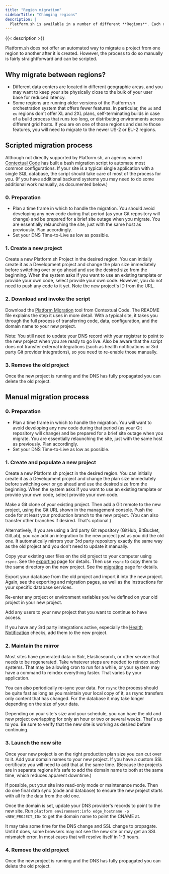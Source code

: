 ```yaml
---
title: "Region migration"
sidebarTitle: "Changing regions"
description: |
  Platform.sh is available in a number of different **Regions**. Each region is a self-contained copy of Platform.sh in a single datacenter. When you first create a project you can specify which region it should be in.
---
```


{{< description >}}

Platform.sh does not offer an automated way to migrate a project from one region to another after it is created.
However, the process to do so manually is fairly straightforward and can be scripted.

## Why migrate between regions?

* Different data centers are located in different geographic areas,
  and you may want to keep your site physically close to the bulk of your user base for reduced latency.
* Some regions are running older versions of the Platform.sh orchestration system that offers fewer features.
  In particular, the `us` and `eu` regions don't offer XL and 2XL plans,
  self-terminating builds in case of a build process that runs too long,
  or distributing environments across different grid hosts.
  If you are on one of those regions and desire those features,
  you will need to migrate to the newer US-2 or EU-2 regions.

## Scripted migration process

Although not directly supported by Platform.sh,
an agency named [Contextual Code](https://www.contextualcode.com/) has built a bash migration script to automate most common configurations.
If your site is a typical single application with a single SQL database,
the script should take care of most of the process for you.
(If you have additional backend systems you may need to do some additional work manually, as documented below.)

### 0. Preparation

* Plan a time frame in which to handle the migration.
  You should avoid developing any new code during that period (as your Git repository will change)
  and be prepared for a brief site outage when you migrate.
  You are essentially relaunching the site, just with the same host as previously.
  Plan accordingly.
* Set your DNS Time-to-Live as low as possible.

### 1. Create a new project

Create a new Platform.sh Project in the desired region.
You can initially create it as a Development project and change the plan size immediately before switching over
or go ahead and use the desired size from the beginning.
When the system asks if you want to use an existing template or provide your own code, select provide your own code.
However, you do not need to push any code to it yet.
Note the new project's ID from the URL.

### 2. Download and invoke the script

Download the [Platform Migration](https://gitlab.com/contextualcode/platformsh-migration) tool from Contextual Code.
The README file explains the step it uses in more detail.
With a typical site, it takes you through the full process of
transferring code, data, configuration, and the domain name to your new project.

Note: You still need to update your DNS record with your registrar to point to the new project when you are ready to go live.
Also be aware that the script does not transfer external integrations
(such as health notifications or 3rd party Git provider integrations),
so you need to re-enable those manually.

### 3. Remove the old project

Once the new project is running and the DNS has fully propagated you can delete the old project.

## Manual migration process

### 0. Preparation

* Plan a time frame in which to handle the migration.
  You will want to avoid developing any new code during that period (as your Git repository will change)
  and be prepared for a brief site outage when you migrate.
  You are essentially relaunching the site, just with the same host as previously.
  Plan accordingly.
* Set your DNS Time-to-Live as low as possible.

### 1. Create and populate a new project

Create a new Platform.sh project in the desired region.
You can initially create it as a Development project and change the plan size immediately before switching over
or go ahead and use the desired size from the beginning.
When the system asks if you want to use an existing template or provide your own code, select provide your own code.

Make a Git clone of your existing project.
Then add a Git remote to the new project, using the Git URL shown in the management console.
Push the code for at least your production branch to the new project.
(You can also transfer other branches if desired.
That's optional.)

Alternatively, if you are using a 3rd party Git repository (GitHub, BitBucket, GitLab),
you can add an integration to the new project just as you did the old one.
It automatically mirrors your 3rd party repository exactly the same way as the old project
and you don't need to update it manually.

Copy your existing user files on the old project to your computer using `rsync`.
See the [exporting](/tutorials/exporting.md) page for details.
Then use `rsync` to copy them to the same directory on the new project.
See the [migrating](/tutorials/migrating.md) page for details.

Export your database from the old project and import it into the new project.
Again, see the exporting and migration pages, as well as the instructions for your specific database services.

Re-enter any project or environment variables you've defined on your old project in your new project.

Add any users to your new project that you want to continue to have access.

If you have any 3rd party integrations active, especially the [Health Notification](/integrations/notifications.md) checks,
add them to the new project.

### 2. Maintain the mirror

Most sites have generated data in Solr, Elasticsearch, or other service that needs to be regenerated.
Take whatever steps are needed to reindex such systems.
That may be allowing cron to run for a while, or your system may have a command to reindex everything faster.
That varies by your application.

You can also periodically re-sync your data.
For `rsync` the process should be quite fast as long as you maintain your local copy of it,
as rsync transfers only content that has changed.
For the database it may take longer depending on the size of your data.

Depending on your site's size and your schedule, you can have the old and new project overlapping for only an hour or two or several weeks.
That's up to you.
Be sure to verify that the new site is working as desired before continuing.

### 3. Launch the new site

Once your new project is on the right production plan size you can cut over to it.
Add your domain names to your new project.
If you have a custom SSL certificate you will need to add that at the same time.
(Because the projects are in separate regions it's safe to add the domain name to both at the same time,
which reduces apparent downtime.)

If possible, put your site into read-only mode or maintenance mode.
Then do one final data sync (code and database) to ensure the new project starts with all fo the data from the old one.

Once the domain is set, update your DNS provider's records to point to the new site.
Run `platform environment:info edge_hostname -p <NEW_PROJECT_ID>` to get the domain name to point the CNAME at.

It may take some time for the DNS change and SSL change to propagate.
Until it does, some browsers may not see the new site or may get an SSL mismatch error.
In most cases that will resolve itself in 1-3 hours.

### 4. Remove the old project

Once the new project is running and the DNS has fully propagated you can delete the old project.
